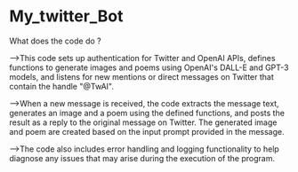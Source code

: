 # My_twitter_Bot

What does the code do ?

-->This code sets up authentication for Twitter and OpenAI APIs, defines functions to generate images and poems using OpenAI's DALL-E and GPT-3 models, and listens for 
new mentions or direct messages on Twitter that contain the handle "@TwAI".

-->When a new message is received, the code extracts the message text, generates an image and a poem using the defined functions, and posts the result as a reply to 
the original message on Twitter. The generated image and poem are created based on the input prompt provided in the message.

-->The code also includes error handling and logging functionality to help diagnose any issues that may arise during the execution of the program.


